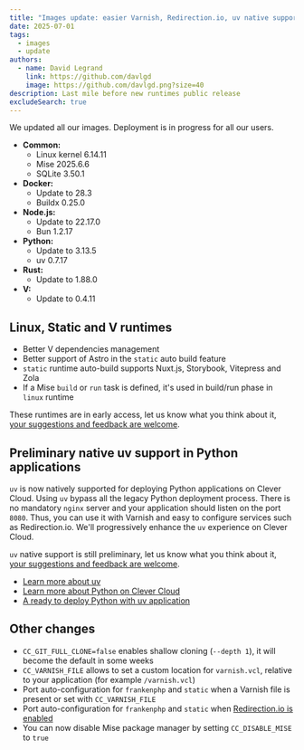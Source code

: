 ```yaml
---
title: "Images update: easier Varnish, Redirection.io, uv native support"
date: 2025-07-01
tags:
  - images
  - update
authors:
  - name: David Legrand
    link: https://github.com/davlgd
    image: https://github.com/davlgd.png?size=40
description: Last mile before new runtimes public release
excludeSearch: true
---
```


We updated all our images. Deployment is in progress for all our users.

* **Common:**
  * Linux kernel 6.14.11
  * Mise 2025.6.6
  * SQLite 3.50.1
* **Docker:**
  * Update to 28.3
  * Buildx 0.25.0
* **Node.js:**
  * Update to 22.17.0
  * Bun 1.2.17
* **Python:**
  * Update to 3.13.5
  * uv 0.7.17
* **Rust:**
  * Update to 1.88.0
* **V:**
  * Update to 0.4.11

## Linux, Static and V runtimes

- Better V dependencies management
- Better support of Astro in the `static` auto build feature
- `static` runtime auto-build supports Nuxt.js, Storybook, Vitepress and Zola
- If a Mise `build` or `run` task is defined, it's used in build/run phase in `linux` runtime

These runtimes are in early access, let us know what you think about it, [your suggestions and feedback are welcome](https://github.com/CleverCloud/Community/discussions/66).

## Preliminary native uv support in Python applications

`uv` is now natively supported for deploying Python applications on Clever Cloud. Using `uv` bypass all the legacy Python deployment process. There is no mandatory `nginx` server and your application should listen on the port `8080`. Thus, you can use it with Varnish and easy to configure services such as Redirection.io. We'll progressively enhance the `uv` experience on Clever Cloud.

`uv` native support is still preliminary, let us know what you think about it, [your suggestions and feedback are welcome](https://github.com/CleverCloud/Community/discussions/67).

- [Learn more about uv](https://docs.astral.sh/uv/)
- [Learn more about Python on Clever Cloud](/developers/doc/applications/python)
- [A ready to deploy Python with uv application](https://github.com/CleverCloud/python-fastapi-uv-example)

## Other changes

- `CC_GIT_FULL_CLONE=false` enables shallow cloning (`--depth 1`), it will become the default in some weeks
- `CC_VARNISH_FILE` allows to set a custom location for `varnish.vcl`, relative to your application (for example `/varnish.vcl`)
- Port auto-configuration for `frankenphp` and `static` when a Varnish file is present or set with `CC_VARNISH_FILE`
- Port auto-configuration for `frankenphp` and `static` when [Redirection.io is enabled](/developers/doc/reference/reference-environment-variables/#redirectionio-support)
- You can now disable Mise package manager by setting `CC_DISABLE_MISE` to `true`

